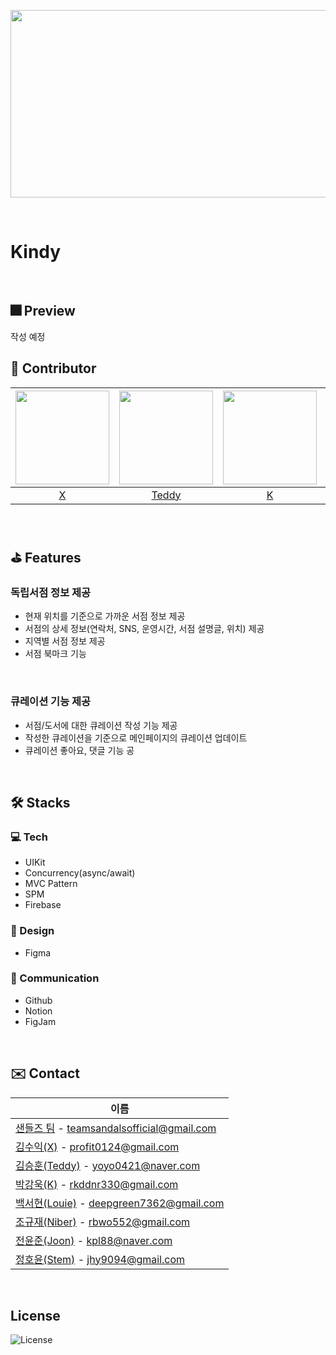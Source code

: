 <p align="center"><img src="https://user-images.githubusercontent.com/103024858/204981081-e5ddef83-d905-4e55-91a6-b0350a264f3a.svg" width="2000" height="300"></p>
<br/>

# Kindy
<br/>

## 🎆 Preview
작성 예정
<br/>

## 👥 Contributor
|<img src="https://user-images.githubusercontent.com/103024858/204975807-54db4bb2-a0ca-4da9-8882-121c075a5c81.jpeg" width="150" height="150">|<img src="https://user-images.githubusercontent.com/103024858/204976384-68bbf947-03a8-4714-927b-7c25318145bc.jpeg" width="150" height="150">|<img src="https://user-images.githubusercontent.com/103024858/204976462-3f8af76b-3d12-41d0-8c70-355a050b881b.jpeg" width="150" height="150">|<img src="https://user-images.githubusercontent.com/103024858/204976471-7df8df7b-8a39-46ce-9ba3-81c35228f43c.jpg" width="150" height="150">|<img src="https://user-images.githubusercontent.com/103024858/204976477-8336d3ee-b4aa-4bd9-8ace-a732db00bdd4.jpeg" width="150" height="150">|<img src="https://user-images.githubusercontent.com/103024858/204976500-d5f6fa00-ad6c-42a1-87c8-a07712b4dd0f.JPG" width="150" height="150">|<img src="https://user-images.githubusercontent.com/103024858/204976506-1ad820e1-9397-44c7-ad93-77d70cb35dae.jpeg" width="150" height="150">|
|:-:|:-:|:-:|:-:|:-:|:-:|:-:|
|[X](https://github.com/profit0124)|[Teddy](https://github.com/seunghoonkim34)|[K](https://github.com/rkddnr330)|[Louie](https://github.com/100seo)|[Niber](https://github.com/im-niber)|[Joon](https://github.com/WooriJoon)|[Stem](https://github.com/stemmmm)|
<br/>

## ⛳️ Features
### 독립서점 정보 제공
- 현재 위치를 기준으로 가까운 서점 정보 제공
- 서점의 상세 정보(연락처, SNS, 운영시간, 서점 설명글, 위치) 제공
- 지역별 서점 정보 제공
- 서점 북마크 기능
<br/>

### 큐레이션 기능 제공
- 서점/도서에 대한 큐레이션 작성 기능 제공
- 작성한 큐레이션을 기준으로 메인페이지의 큐레이션 업데이트
- 큐레이션 좋아요, 댓글 기능 공

<br/>

## 🛠 Stacks
### 💻 Tech
- UIKit
- Concurrency(async/await)
- MVC Pattern
- SPM
- Firebase

### 🌈 Design
- Figma

### 💬 Communication
- Github
- Notion
- FigJam
<br/>

## ✉️ Contact
| 이름                                                         |
| ------------------------------------------------------------ |
| [샌들즈 팀](https://github.com/DeveloperAcademy-POSTECH/MacC-Team-Sandals) - teamsandalsofficial@gmail.com |
| [김수익(X)](https://github.com/profit0124) - profit0124@gmail.com |
| [김승훈(Teddy)](https://github.com/seunghoonkim34) - yoyo0421@naver.com |
| [박강욱(K)](https://github.com/rkddnr330) - rkddnr330@gmail.com   |
| [백서현(Louie)](https://github.com/100seo) - deepgreen7362@gmail.com |
| [조규재(Niber)](https://github.com/im-niber) - rbwo552@gmail.com  |
| [전윤준(Joon)](https://github.com/WooriJoon) - kpl88@naver.com |
| [정호윤(Stem)](https://github.com/stemmmm) - jhy9094@gmail.com |
<br/>

## License
![License](https://img.shields.io/badge/License-MIT-yellowgreen)
